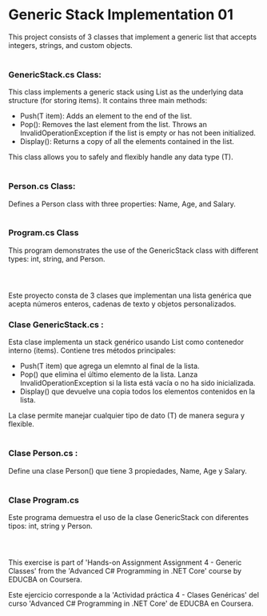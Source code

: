 # Generic Stack Implementation 01

This project consists of 3 classes that implement a generic list that accepts integers, strings, and custom objects.
<br><br>

### GenericStack.cs Class:
This class implements a generic stack using List<T> as the underlying data structure (for storing items). It contains three main methods:
- Push(T item): Adds an element to the end of the list.
- Pop(): Removes the last element from the list. Throws an InvalidOperationException if the list is empty or has not been initialized.
- Display(): Returns a copy of all the elements contained in the list.

This class allows you to safely and flexibly handle any data type (T).
<br><br>

### Person.cs Class:
Defines a Person class with three properties: Name, Age, and Salary.
<br><br>

### Program.cs Class
This program demonstrates the use of the GenericStack<T> class with different types: int, string, and Person.
<br><br>

#

Este proyecto consta de 3 clases que implementan una lista genérica que acepta números enteros, cadenas de texto y objetos personalizados.

### Clase GenericStack.cs : 
Esta clase implementa un stack genérico usando List<T> como contenedor interno (items). Contiene tres métodos principales:
- Push(T item) que agrega un elemnto al final de la lista. 
- Pop() que elimina el último elemento de la lista. Lanza InvalidOperationException si la lista está vacía o no ha sido inicializada.
- Display() que devuelve una copia todos los elementos contenidos en la lista.

La clase permite manejar cualquier tipo de dato (T) de manera segura y flexible.
<br><br>


### Clase Person.cs :
Define una clase Person() que tiene 3 propiedades, Name, Age y Salary.
<br><br>

### Clase Program.cs
Este programa demuestra el uso de la clase GenericStack<T> con diferentes tipos: int, string y Person.
<br><br>

#

This exercise is part of 'Hands-on Assignment Assignment 4 - Generic Classes' from the 'Advanced C# Programming in .NET Core' course by EDUCBA on Coursera.

Este ejercicio corresponde a la 'Actividad práctica 4 - Clases Genéricas' del curso 'Advanced C# Programming in .NET Core' de EDUCBA en Coursera.
